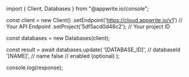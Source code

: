 import { Client, Databases } from "@appwrite.io/console";

const client = new Client()
    .setEndpoint('https://cloud.appwrite.io/v1') // Your API Endpoint
    .setProject('5df5acd0d48c2'); // Your project ID

const databases = new Databases(client);

const result = await databases.update(
    '[DATABASE_ID]', // databaseId
    '[NAME]', // name
    false // enabled (optional)
);

console.log(response);
